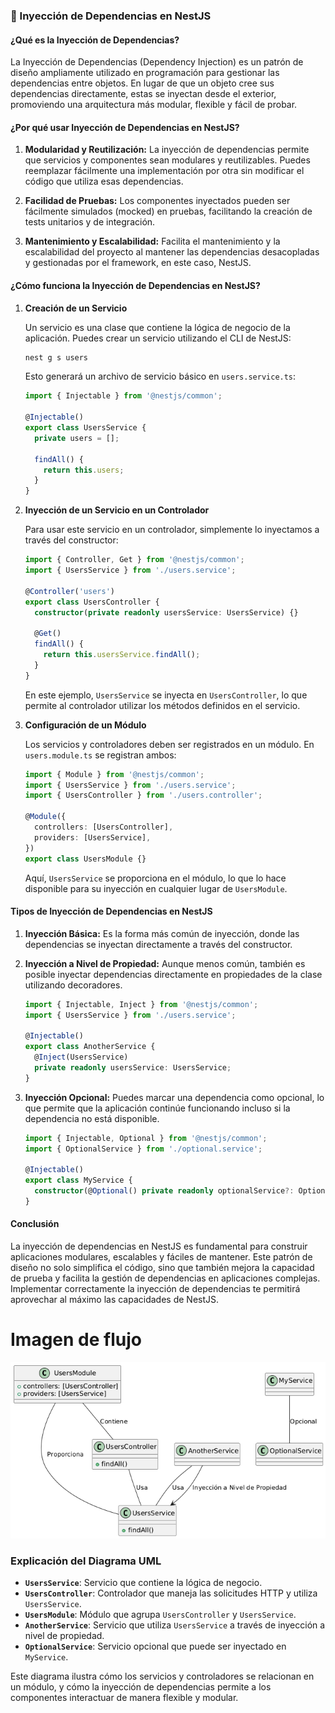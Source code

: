 ### 💉 Inyección de Dependencias en NestJS

#### ¿Qué es la Inyección de Dependencias?

La Inyección de Dependencias (Dependency Injection) es un patrón de diseño ampliamente utilizado en programación para gestionar las dependencias entre objetos. En lugar de que un objeto cree sus dependencias directamente, estas se inyectan desde el exterior, promoviendo una arquitectura más modular, flexible y fácil de probar.

#### ¿Por qué usar Inyección de Dependencias en NestJS?

1. **Modularidad y Reutilización:**
   La inyección de dependencias permite que servicios y componentes sean modulares y reutilizables. Puedes reemplazar fácilmente una implementación por otra sin modificar el código que utiliza esas dependencias.

2. **Facilidad de Pruebas:**
   Los componentes inyectados pueden ser fácilmente simulados (mocked) en pruebas, facilitando la creación de tests unitarios y de integración.

3. **Mantenimiento y Escalabilidad:**
   Facilita el mantenimiento y la escalabilidad del proyecto al mantener las dependencias desacopladas y gestionadas por el framework, en este caso, NestJS.

#### ¿Cómo funciona la Inyección de Dependencias en NestJS?

1. **Creación de un Servicio**

   Un servicio es una clase que contiene la lógica de negocio de la aplicación. Puedes crear un servicio utilizando el CLI de NestJS:

   ```bash
   nest g s users
   ```

   Esto generará un archivo de servicio básico en `users.service.ts`:

   ```typescript
   import { Injectable } from '@nestjs/common';

   @Injectable()
   export class UsersService {
     private users = [];

     findAll() {
       return this.users;
     }
   }
   ```

2. **Inyección de un Servicio en un Controlador**

   Para usar este servicio en un controlador, simplemente lo inyectamos a través del constructor:

   ```typescript
   import { Controller, Get } from '@nestjs/common';
   import { UsersService } from './users.service';

   @Controller('users')
   export class UsersController {
     constructor(private readonly usersService: UsersService) {}

     @Get()
     findAll() {
       return this.usersService.findAll();
     }
   }
   ```

   En este ejemplo, `UsersService` se inyecta en `UsersController`, lo que permite al controlador utilizar los métodos definidos en el servicio.

3. **Configuración de un Módulo**

   Los servicios y controladores deben ser registrados en un módulo. En `users.module.ts` se registran ambos:

   ```typescript
   import { Module } from '@nestjs/common';
   import { UsersService } from './users.service';
   import { UsersController } from './users.controller';

   @Module({
     controllers: [UsersController],
     providers: [UsersService],
   })
   export class UsersModule {}
   ```

   Aquí, `UsersService` se proporciona en el módulo, lo que lo hace disponible para su inyección en cualquier lugar de `UsersModule`.

#### Tipos de Inyección de Dependencias en NestJS

1. **Inyección Básica:**
   Es la forma más común de inyección, donde las dependencias se inyectan directamente a través del constructor.

2. **Inyección a Nivel de Propiedad:**
   Aunque menos común, también es posible inyectar dependencias directamente en propiedades de la clase utilizando decoradores.

   ```typescript
   import { Injectable, Inject } from '@nestjs/common';
   import { UsersService } from './users.service';

   @Injectable()
   export class AnotherService {
     @Inject(UsersService)
     private readonly usersService: UsersService;
   }
   ```

3. **Inyección Opcional:**
   Puedes marcar una dependencia como opcional, lo que permite que la aplicación continúe funcionando incluso si la dependencia no está disponible.

   ```typescript
   import { Injectable, Optional } from '@nestjs/common';
   import { OptionalService } from './optional.service';

   @Injectable()
   export class MyService {
     constructor(@Optional() private readonly optionalService?: OptionalService) {}
   }
   ```

#### Conclusión

La inyección de dependencias en NestJS es fundamental para construir aplicaciones modulares, escalables y fáciles de mantener. Este patrón de diseño no solo simplifica el código, sino que también mejora la capacidad de prueba y facilita la gestión de dependencias en aplicaciones complejas. Implementar correctamente la inyección de dependencias te permitirá aprovechar al máximo las capacidades de NestJS.

# Imagen de flujo 
![Flujo de jwt](./imgs/injection.png)

### Explicación del Diagrama UML

- **`UsersService`**: Servicio que contiene la lógica de negocio.
- **`UsersController`**: Controlador que maneja las solicitudes HTTP y utiliza `UsersService`.
- **`UsersModule`**: Módulo que agrupa `UsersController` y `UsersService`.
- **`AnotherService`**: Servicio que utiliza `UsersService` a través de inyección a nivel de propiedad.
- **`OptionalService`**: Servicio opcional que puede ser inyectado en `MyService`.

Este diagrama ilustra cómo los servicios y controladores se relacionan en un módulo, y cómo la inyección de dependencias permite a los componentes interactuar de manera flexible y modular.